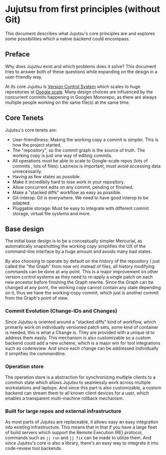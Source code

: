 # Jujutsu from first principles (without Git)

This document describes what Jujutsu's core principles are and explores some
possibilities which a native backend could encompass.

## Preface

Why does Jujutsu exist and which problems does it solve? This document tries to
answer both of these questions while expanding on the design in a user-friendly
way.

At its core Jujutsu is [Version Control System][vcs] which scales to huge 
repositories at [Google scale][billion-lines]. Many design choices are 
influenced by the concurrent commits happening in Googles Monorepo, as there 
are always multiple people working on the same file(s) at the same time.

## Core Tenets

Jujutsu's core tenets are:

 * User-friendliness: Making the  working copy a commit is simpler. This is 
 how the project started.
 * The "repository", so the commit graph is the source of truth. The working 
 copy is just one way of editing commits.
 * All operations must be able to scale to Google-scale repos (lots of commits
 , lots of files): Laziness is important, must avoid accessing data 
 unnecessarily.
 * Having as few states as possible.
 * Make it incredibily hard to lose work in your repository.
 * Allow concurrent edits on any commit, pending or finished.
 * Make a "stacked diffs" workflow as easy as possible.
 * Git-interop: Git is everywhere. We need to have good interop to be adapted.
 * Pluggable storage: Must be easy to integrate with different commit storage,
 virtual file systems and more.

## Base design

The initial base design is to be a conceptually simpler Mercurial, as 
automatically snapshotting the working copy simplifies the UX of the 
command-line interface by a huge amount and avoids many bad states.

By also choosing to operate by default on the history of the repository (
just called the "the Graph" from now on) instead of files, all history 
modifying commands can be done at any point. This is a major improvement on 
other version control systems as they need to re-apply a single patch on each 
new ancestor before finishing the Graph rewrite. Since the Graph can be changed
at any point, the working copy cannot contain any state depending on it, thus 
we have the working-copy commit, which just is another commit from the Graph's
point of view. 


### Commit Evolution (Change-IDs and Changes)

Since Jujutsu is oriented around a "stacked diffs" kind of workflow, which 
primarily work on individually versioned patch sets, some kind of container is 
needed, this is what a Change is. They are provided with a unique id to address
them easily. This mechanism is also customizable so a custom backend could add
a new scheme, which is a major win for tool integrations such as codereview. 
And since each change can be addressed individually it simplifies the 
commandline.

### Operation store 

The operation store is a abstraction for synchronizing multiple clients to a 
common state which allows Jujutsu to seamlessly work across multiple 
workstations and laptops. And since this part is also customizable, a custom 
backend can stream them to all known client devices for a user, which enables
a transparent multi-machine rollback mechanism. 

### Built for large repos and external infrastructure

As most parts of Jujutsu are replaceable, it allows easy an easy integration
into existing infrastructure. This means that in that if you have a large fleet
of build servers which support the Remote Execution (RE) protocol, commands 
such as `jj run` and `jj fix` can be made to utilize them. And since Jujutsu's
core is also a library, there's an easy way to integrate it into code-review 
tool backends. 


[billion-lines]: https://www.youtube.com/watch?v=W7*TkUbdqE&t=327s
[vcs]: https://en.wikipedia.org/wiki/Version_control 
